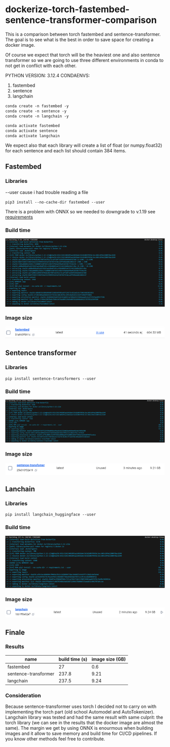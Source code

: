 # dockerize-torch-fastembed-sentence-transformer-comparison
This is a comparison between torch fastembed and sentence-transformer. The goal is to see what is the best in order to save space for creating a docker image.

Of course we expect that torch will be the heaviest one and also sentence transformer so we are going to use three different environments in conda to not get in conflict with each other.

PYTHON VERSION: 3.12.4
CONDAENVS:
1. fastembed
2. sentence
3. langchain

```
conda create -n fastembed -y
conda create -n sentence -y
conda create -n langchain -y
```
```
conda activate fastembed
conda activate sentence
conda activate langchain
```

We expect also that each library will create a list of float (or numpy.float32) for each sentence and each list should contain 384 items.

## Fastembed

### Libraries
--user cause i had trouble reading a file
```
pip3 install --no-cache-dir fastembed --user
```

There is a problem with ONNX so we needed to downgrade to v.1.19 see [requirements](./fastembed/requirements.txt)

### Build time
![](./fastembed/img/build.png)

### Image size
![](./fastembed/img/image-size.png)


## Sentence transformer

### Libraries
```
pip install sentence-transformers --user
```

### Build time
![](./sentence-transformer/img/build.png)

### Image size
![](./sentence-transformer/img/image-size.png)

## Lanchain

### Libraries
```
pip install langchain_huggingface --user
```

### Build time
![](./langchain/img/build.png)

### Image size
![](./langchain/img/image-size.png)


## Finale

### Results 
| name | build time (s) | image size (GB) |
|-----|------|-----|
| fastembed | 27 | 0.6 |
| sentence-transformer | 237.8 | 9.21 |
| langchain | 237.5 | 9.24 |

### Consideration
Because sentence-transformer uses torch I decided not to carry on with implementing the torch part (old school Automodel and AutoTokenizer). Langchain library was tested and had the same result with same culprit: the torch library (we can see in the results that the docker image are almost the same). The margin we get by using ONNX is enourmous when building images and it allow to save memory and build time for CI/CD pipelines. If you know other methods feel free to contribute.
